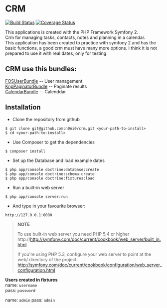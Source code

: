 **CRM**
====

  
[![Build Status](https://travis-ci.org/n0ni0/crm.svg?branch=dev)](https://travis-ci.org/n0ni0/crm) 
[![Coverage Status](https://coveralls.io/repos/github/n0ni0/crm/badge.svg?branch=dev)](https://coveralls.io/github/n0ni0/crm?branch=dev)

This applications is created with the PHP Framework Symfony 2.  
Crm for managing tasks, contacts, notes and planning in a calendar.  
This application has been created to practice with symfony 2 and has the basic functions, a good crm must have many more options.
I think it is not prepared to use it with real dates, only for testing.  

CRM use this bundles:
-----------------------

[FOSUserBundle](https://github.com/FriendsOfSymfony/FOSUserBundle) -- User management  
[KnpPaginatorBundle](https://github.com/KnpLabs/KnpPaginatorBundle) -- Paginate results  
[CalendarBundle](https://github.com/adesigns/calendar-bundle) -- Calenddar




**Installation**
------------

- Clone the repository from github

```
$ git clone git@github.com:n0ni0/crm.git <your-path-to-install>
$ cd <your-path-to-install>
```

- Use Composer to get the dependencies

```
$ composer install
```

-  Set up the Database and load example dates

```
$ php app/console doctrine:database:create
$ php app/console doctrine:schema:create
$ php app/console doctrine:fixtures:load
```

- Run a built-in web server

```
$ php app/console server:run
```

- And type in your favourite browser:

```
http://127.0.0.1:8000
```

> **NOTE**
>
> To use built-in web server you need PHP 5.4 or higher
> http://http://symfony.com/doc/current/cookbook/web_server/built_in.html
>
> If you're using PHP 5.3, configure your web server to point at the web/ directory of the project.
> http://symfony.com/doc/current/cookbook/configuration/web_server_configuration.html
>

**Users created in fixtures**  
   name: `username`  
   pass: `password`  

   name: `admin`
   pass: `admin`
